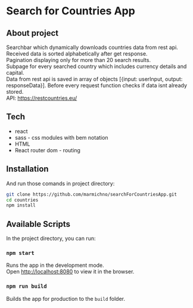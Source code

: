 # Search for Countries App

## About project

Searchbar which dynamically downloads countries data from rest api.<br>
Received data is sorted alphabetically after get response.<br>
Pagination displaying only for more than 20 search results.<br>
Subpage for every searched country which includes currency details and capital.<br>
Data from rest api is saved in array of objects [{input: userInput, output: responseData}]. Before every request function checks if data isnt already stored.<br>
API: https://restcountries.eu/

## Tech

- react
- sass - css modules with bem notation
- HTML
- React router dom - routing

## Installation

And run those comands in project directory:
```sh
git clone https://github.com/marmichno/searchForCountriesApp.git
cd countries
npm install
```

## Available Scripts

In the project directory, you can run:

### `npm start`

Runs the app in the development mode.\
Open [http://localhost:8080](http://localhost:8080) to view it in the browser.

### `npm run build`

Builds the app for production to the `build` folder.
